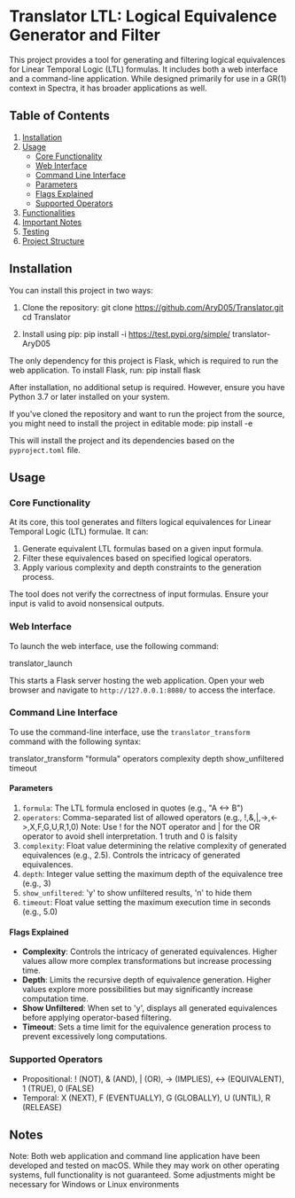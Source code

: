 # Translator LTL: Logical Equivalence Generator and Filter

This project provides a tool for generating and filtering logical equivalences for Linear Temporal Logic (LTL) formulas. It includes both a web interface and a command-line application. While designed primarily for use in a GR(1) context in Spectra, it has broader applications as well.

## Table of Contents
1. [Installation](#installation)
2. [Usage](#usage)
   - [Core Functionality](#core-functionality)
   - [Web Interface](#web-interface)
   - [Command Line Interface](#command-line-interface)
   - [Parameters](#parameters)
   - [Flags Explained](#flags-explained)
   - [Supported Operators](#supported-operators)
3. [Functionalities](#functionalities)
4. [Important Notes](#important-notes)
5. [Testing](#testing)
6. [Project Structure](#project-structure)

## Installation

You can install this project in two ways:

1. Clone the repository:
git clone https://github.com/AryD05/Translator.git
cd Translator

2. Install using pip:
pip install -i https://test.pypi.org/simple/ translator-AryD05

The only dependency for this project is Flask, which is required to run the web application. To install Flask, run:
pip install flask

After installation, no additional setup is required. However, ensure you have Python 3.7 or later installed on your system.

If you've cloned the repository and want to run the project from the source, you might need to install the project in editable mode:
pip install -e

This will install the project and its dependencies based on the `pyproject.toml` file.

## Usage

### Core Functionality

At its core, this tool generates and filters logical equivalences for Linear Temporal Logic (LTL) formulae. It can:

1. Generate equivalent LTL formulas based on a given input formula.
2. Filter these equivalences based on specified logical operators.
3. Apply various complexity and depth constraints to the generation process.

The tool does not verify the correctness of input formulas. Ensure your input is valid to avoid nonsensical outputs.

### Web Interface

To launch the web interface, use the following command:

translator_launch

This starts a Flask server hosting the web application. Open your web browser and navigate to `http://127.0.0.1:8080/` to access the interface.

### Command Line Interface

To use the command-line interface, use the `translator_transform` command with the following syntax:

translator_transform "formula" operators complexity depth show_unfiltered timeout

#### Parameters

1. `formula`: The LTL formula enclosed in quotes (e.g., "A <-> B")
2. `operators`: Comma-separated list of allowed operators (e.g., \!,&,\|,->,<->,X,F,G,U,R,1,0)
   Note: Use \! for the NOT operator and \| for the OR operator to avoid shell interpretation.
   1 truth and 0 is falsity
3. `complexity`: Float value determining the relative complexity of generated equivalences (e.g., 2.5). Controls the intricacy of generated equivalences.
4. `depth`: Integer value setting the maximum depth of the equivalence tree (e.g., 3)
5. `show_unfiltered`: 'y' to show unfiltered results, 'n' to hide them
6. `timeout`: Float value setting the maximum execution time in seconds (e.g., 5.0)

#### Flags Explained

- **Complexity**: Controls the intricacy of generated equivalences. Higher values allow more complex transformations but increase processing time.
- **Depth**: Limits the recursive depth of equivalence generation. Higher values explore more possibilities but may significantly increase computation time.
- **Show Unfiltered**: When set to 'y', displays all generated equivalences before applying operator-based filtering.
- **Timeout**: Sets a time limit for the equivalence generation process to prevent excessively long computations.

### Supported Operators

- Propositional: ! (NOT), & (AND), | (OR), -> (IMPLIES), <-> (EQUIVALENT), 1 (TRUE), 0 (FALSE)
- Temporal: X (NEXT), F (EVENTUALLY), G (GLOBALLY), U (UNTIL), R (RELEASE)

## Notes

Note: Both web application and command line application have been developed and tested on macOS. While they may work on other operating systems, full functionality is not guaranteed. Some adjustments might be necessary for Windows or Linux environments
